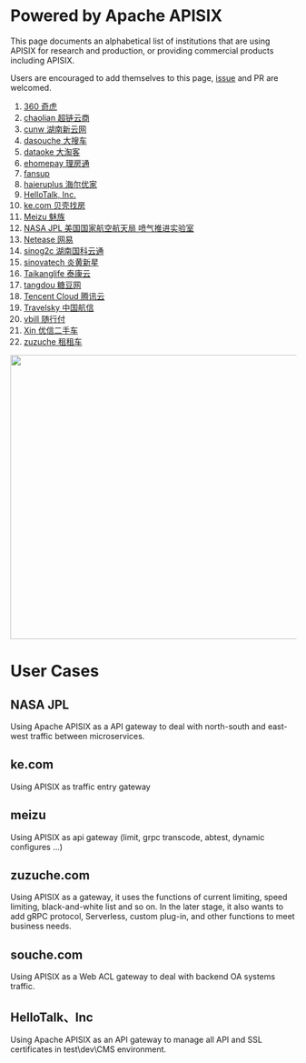 <!--
#
# Licensed to the Apache Software Foundation (ASF) under one or more
# contributor license agreements.  See the NOTICE file distributed with
# this work for additional information regarding copyright ownership.
# The ASF licenses this file to You under the Apache License, Version 2.0
# (the "License"); you may not use this file except in compliance with
# the License.  You may obtain a copy of the License at
#
#     http://www.apache.org/licenses/LICENSE-2.0
#
# Unless required by applicable law or agreed to in writing, software
# distributed under the License is distributed on an "AS IS" BASIS,
# WITHOUT WARRANTIES OR CONDITIONS OF ANY KIND, either express or implied.
# See the License for the specific language governing permissions and
# limitations under the License.
#
-->

# Powered by Apache APISIX

This page documents an alphabetical list of institutions that are using APISIX for research and production,
or providing commercial products including APISIX.

Users are encouraged to add themselves to this page, [issue](https://github.com/apache/incubator-apisix/issues/487) and PR are welcomed.

1. <a href="https://www.360.cn/" rel="nofollow">360 奇虎</a>
2. <a href="https://www.chaolian360.com/" rel="nofollow">chaolian 超链云商</a>
3. <a href="http://www.cunw.com.cn/" rel="nofollow">cunw 湖南新云网</a>
4. <a href="https://www.dasouche.com/" rel="nofollow">dasouche 大搜车</a>
5. <a href="https://www.dataoke.com/" rel="nofollow">dataoke 大淘客</a>
6. <a href="https://www.ehomepay.com.cn/" rel="nofollow">ehomepay 理房通</a>
7. <a href="https://fansup.mobi/" rel="nofollow">fansup</a>
8. <a href="http://haieruplus.com/" rel="nofollow">haieruplus 海尔优家</a>
9. <a href="https://www.hellotalk.com/" rel="nofollow">HelloTalk, Inc.</a>
10. <a href="https://www.ke.com/" rel="nofollow">ke.com 贝壳找房</a>
11. <a href="https://www.meizu.com/" rel="nofollow">Meizu 魅族</a>
12. <a href="https://www.jpl.nasa.gov" rel="nofollow">NASA JPL 美国国家航空航天局 喷气推进实验室</a>
13. <a href="http://www.163.com" rel="nofollow">Netease 网易</a>
14. <a href="http://sinog2c.com" rel="nofollow">sinog2c 湖南国科云通</a>
15. <a href="https://www.sinovatech.com" rel="nofollow">sinovatech 炎黄新星</a>
16. <a href="http://taikang.com/" rel="nofollow">Taikanglife 泰康云</a>
17. <a href="http://www.tangdou.com/" rel="nofollow">tangdou 糖豆网</a>
18. <a href="https://cloud.tencent.com/" rel="nofollow">Tencent Cloud 腾讯云</a>
19. <a href="http://travelsky.com" rel="nofollow"> Travelsky 中国航信</a>
20. <a href="https://vbill.cn/" rel="nofollow">vbill 随行付</a>
21. <a href="https://www.xin.com/" rel="nofollow">Xin 优信二手车</a>
22. <a href="https://www.zuzuche.com/" rel="nofollow">zuzuche 租租车</a>

<img src="https://raw.githubusercontent.com/iresty/iresty.com/master/user-wall.jpg" width="900" height="500">

# User Cases

## NASA JPL

Using Apache APISIX as a API gateway to deal with north-south and east-west traffic between microservices.

## ke.com

Using APISIX as traffic entry gateway

## meizu

Using APISIX as api gateway (limit, grpc transcode, abtest, dynamic configures ...)

## zuzuche.com

Using APISIX as a gateway, it uses the functions of current limiting, speed limiting, black-and-white list and so on. In the later stage, it also wants to add gRPC protocol, Serverless, custom plug-in, and other functions to meet business needs.

## souche.com

Using APISIX as a Web ACL gateway to deal with backend OA systems traffic.

## HelloTalk、Inc

Using Apache APISIX as an API gateway to manage all API and SSL certificates in test\dev\CMS environment.
